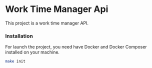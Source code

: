 # Work Time Manager Api

This project is a work time manager API.

### Installation

For launch the project, you need have Docker and Docker Composer installed on your machine.

```bash
make init
```
